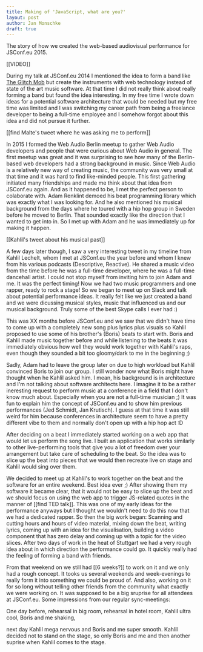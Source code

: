 ```yaml
---
title: Making of 'JavaScript, what are you?'
layout: post
author: Jan Monschke
draft: true
---
```


The story of how we created the web-based audiovisual performance for JSConf.eu 2015.

[[VIDEO]]

During my talk at JSConf.eu 2014 I mentioned the idea to form a band like [The Glitch Mob](https://soundcloud.com/theglitchmob) but create the instruments with web technology instead of state of the art music software. At that time I did not really think about really forming a band but found the idea interesting. In my free time I wrote down ideas for a potential software architecture that would be needed but my free time was limited and I was switching my career path from being a freelance developer to being a full-time employee and I somehow forgot about this idea and did not pursue it further.

[[find Malte's tweet where he was asking me to perform]]

In 2015 I formed the Web Audio Berlin meetup to gather Web Audio developers and people that were curious about Web Audio in general. The first meetup was great and it was surprising to see how many of the Berlin-based web developers had a strong background in music. Since Web Audio is a relatively new way of creating music, the community was very small at that time and it was hard to find like-minded people. This first gathering initiated many friendships and made me think about that idea from JSConf.eu again. And as it happened to be, I met the perfect person to colaborate with. Adam Renklint demoed his beat programming library which was exactly what I was looking for. And he also mentioned his musical background from the days where he toured with a hip hop group in Sweden before he moved to Berlin. That sounded exactly like the direction that I wanted to get into in. So I met up with Adam and he was immediately up for making it happen.

[[Kahlil's tweet about his musical past]]

A few days later though, I saw a very interesting tweet in my timeline from Kahlil Lechelt, whom I met at JSConf.eu the year before and whom I knew from his various podcasts (Descriptive, Reactive). He shared a music video from the time before he was a full-time developer, where he was a full-time dancehall artist. I could not stop myself from inviting him to join Adam and me. It was the perfect timing! Now we had two music programmers and one rapper, ready to rock a stage! So we began to meet up on Slack and talk about potential performance ideas. It really felt like we just created a band and we were dicussing musical styles, music that influenced us and our musical background. Truly some of the best Skype calls I ever had :)

This was XX months before JSConf.eu and we saw that we didn't have time to come up with a completely new song plus lyrics plus visuals so Kahlil proposed to use some of his brother's (Boris) beats to start with. Boris and Kahlil made music together before and while listening to the beats it was immediately obvious how well they would work together with Kahlil's raps, even though they sounded a bit too gloomy/dark to me in the beginning ;)

Sadly, Adam had to leave the group later on due to high workload but Kahlil convinced Boris to join our group. I still wonder now what Boris might have thought when he Kahlil asked him. I mean, his background is in architecture and I'm not talking about software architects here. I imagine it to be a rather ineresting request to perform music at a conference in a field that I don't know much about. Especially when you are not a full-time musician ;) It was fun to explain him the concept of JSConf.eu and to show him previous performances (Jed Schmidt, Jan Krutisch). I guess at that time it was still weird for him because conferences in architecture seem to have a pretty different vibe to them and normally don't open up with a hip hop act :D

After deciding on a beat I immediately started working on a web app that would let us perform the song live. I built an application that works similarly to other live-performing tools that give you a lot of freedom over your arrangement but take care of scheduling to the beat. So the idea was to slice up the beat into pieces that we would then recreate live on stage and Kahlil would sing over them.

We decided to meet up at Kahlil's to work together on the beat and the software for an entire weekend. Best idea ever ;) After showing them my software it became clear, that it would not be easy to slice up the beat and we should focus on using the web app to trigger JS-related quotes in the manner of [[find TED talk]]. This was one of my early ideas for the performance anyways but I thought we wouldn't need to do this now that we had a dedicated rapper. So then the big work began: Scanning and cutting hours and hours of video material, mixing down the beat, writing lyrics, coming up with an idea for the visualisation, building a video component that has zero delay and coming up with a topic for the video slices. After two days of work in the heat of Stuttgart we had a very rough idea about in which direction the performance could go. It quickly really had the feeling of forming a band with friends.

From that weekend on we still had [[6 weeks?]] to work on it and we only had a rough concept. It tooks us several weekends and week-evenings to really form it into something we could be proud of. And also, working on it for so long without telling other friends from the community what exactly we were working on. It was supposed to be a big sruprise for all attendees at JSConf.eu. Some impressions from our regular sync-meetings:

One day before, rehearsal in big room, rehearsal in hotel room, Kahlil ultra cool, Boris and me shaking,

next day Kahlil mega nervous and Boris and me super smooth. Kahlil decided not to stand on the stage, so only Boris and me and then another suprise when Kahlil comes to the stage.
